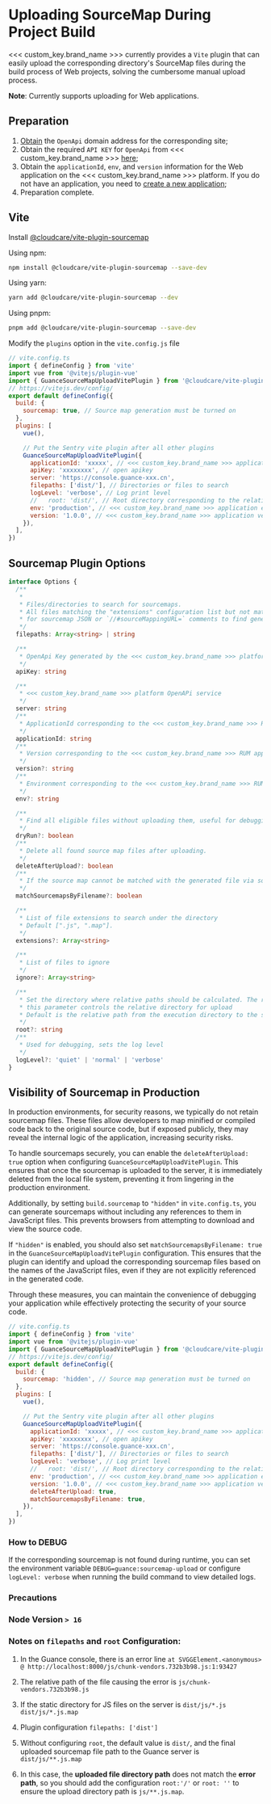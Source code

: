 # Uploading SourceMap During Project Build

<<< custom_key.brand_name >>> currently provides a `Vite` plugin that can easily upload the corresponding directory's SourceMap files during the build process of Web projects, solving the cumbersome manual upload process.

**Note**: Currently supports uploading for Web applications.

## Preparation

1. [Obtain](../../open-api/index.md) the `OpenApi` domain address for the corresponding site;
2. Obtain the required `API KEY` for `OpenApi` from <<< custom_key.brand_name >>> [here](../../open-api/signature-certification.md);
3. Obtain the `applicationId`, `env`, and `version` information for the Web application on the <<< custom_key.brand_name >>> platform. If you do not have an application, you need to [create a new application](../web/app-access.md);
4. Preparation complete.

## Vite

Install [@cloudcare/vite-plugin-sourcemap](https://www.npmjs.com/package/@cloudcare/vite-plugin-sourcemap)

Using npm:

```bash
npm install @cloudcare/vite-plugin-sourcemap --save-dev
```

Using yarn:

```bash
yarn add @cloudcare/vite-plugin-sourcemap --dev
```

Using pnpm:

```bash
pnpm add @cloudcare/vite-plugin-sourcemap --save-dev
```

Modify the `plugins` option in the `vite.config.js` file

```js
// vite.config.ts
import { defineConfig } from 'vite'
import vue from '@vitejs/plugin-vue'
import { GuanceSourceMapUploadVitePlugin } from '@cloudcare/vite-plugin-sourcemap'
// https://vitejs.dev/config/
export default defineConfig({
  build: {
    sourcemap: true, // Source map generation must be turned on
  },
  plugins: [
    vue(),

    // Put the Sentry vite plugin after all other plugins
    GuanceSourceMapUploadVitePlugin({
      applicationId: 'xxxxx', // <<< custom_key.brand_name >>> application appid
      apiKey: 'xxxxxxxx', // open apikey
      server: 'https://console.guance-xxx.cn',
      filepaths: ['dist/'], // Directories or files to search
      logLevel: 'verbose', // Log print level
      //   root: 'dist/', // Root directory corresponding to the relative directory to be uploaded
      env: 'production', // <<< custom_key.brand_name >>> application env
      version: '1.0.0', // <<< custom_key.brand_name >>> application version
    }),
  ],
})
```

## Sourcemap Plugin Options

```typescript
interface Options {
  /**
   *
   * Files/directories to search for sourcemaps.
   * All files matching the "extensions" configuration list but not matching the "ignore" configuration will be searched
   * for sourcemap JSON or `//#sourceMappingURL=` comments to find generated file + source map pairs, which will then be uploaded.
   */
  filepaths: Array<string> | string

  /**
   * OpenApi Key generated by the <<< custom_key.brand_name >>> platform, refer to (<<< homepage >>>/management/api-key/open-api/#_1)
   */
  apiKey: string

  /**
   * <<< custom_key.brand_name >>> platform OpenAPi service
   */
  server: string
  /**
   * ApplicationId corresponding to the <<< custom_key.brand_name >>> RUM application (required)
   */
  applicationId: string
  /**
   * Version corresponding to the <<< custom_key.brand_name >>> RUM application (optional)
   */
  version?: string
  /**
   * Environment corresponding to the <<< custom_key.brand_name >>> RUM application (optional)
   */
  env?: string

  /**
   * Find all eligible files without uploading them, useful for debugging
   */
  dryRun?: boolean
  /**
   * Delete all found source map files after uploading.
   */
  deleteAfterUpload?: boolean
  /**
   * If the source map cannot be matched with the generated file via sourceMappingURL, try to match by filename on the local disk
   */
  matchSourcemapsByFilename?: boolean

  /**
   * List of file extensions to search under the directory
   * Default [".js", ".map"].
   */
  extensions?: Array<string>

  /**
   * List of files to ignore
   */
  ignore?: Array<string>

  /**
   * Set the directory where relative paths should be calculated. The relative path of the uploaded sourcemaps should be included in the error path, so
   * this parameter controls the relative directory for upload
   * Default is the relative path from the execution directory to the search directory path.relative(process.cwd(), filepath)
   */
  root?: string
  /**
   * Used for debugging, sets the log level
   */
  logLevel?: 'quiet' | 'normal' | 'verbose'
}
```

## Visibility of Sourcemap in Production

In production environments, for security reasons, we typically do not retain sourcemap files. These files allow developers to map minified or compiled code back to the original source code, but if exposed publicly, they may reveal the internal logic of the application, increasing security risks.

To handle sourcemaps securely, you can enable the `deleteAfterUpload: true` option when configuring `GuanceSourceMapUploadVitePlugin`. This ensures that once the sourcemap is uploaded to the server, it is immediately deleted from the local file system, preventing it from lingering in the production environment.

Additionally, by setting `build.sourcemap` to `"hidden"` in `vite.config.ts`, you can generate sourcemaps without including any references to them in JavaScript files. This prevents browsers from attempting to download and view the source code.

If `"hidden"` is enabled, you should also set `matchSourcemapsByFilename: true` in the `GuanceSourceMapUploadVitePlugin` configuration. This ensures that the plugin can identify and upload the corresponding sourcemap files based on the names of the JavaScript files, even if they are not explicitly referenced in the generated code.

Through these measures, you can maintain the convenience of debugging your application while effectively protecting the security of your source code.

```js
// vite.config.ts
import { defineConfig } from 'vite'
import vue from '@vitejs/plugin-vue'
import { GuanceSourceMapUploadVitePlugin } from '@cloudcare/vite-plugin-sourcemap'
// https://vitejs.dev/config/
export default defineConfig({
  build: {
    sourcemap: 'hidden', // Source map generation must be turned on
  },
  plugins: [
    vue(),

    // Put the Sentry vite plugin after all other plugins
    GuanceSourceMapUploadVitePlugin({
      applicationId: 'xxxxx', // <<< custom_key.brand_name >>> application appid
      apiKey: 'xxxxxxxx', // open apikey
      server: 'https://console.guance-xxx.cn',
      filepaths: ['dist/'], // Directories or files to search
      logLevel: 'verbose', // Log print level
      //   root: 'dist/', // Root directory corresponding to the relative directory to be uploaded
      env: 'production', // <<< custom_key.brand_name >>> application env
      version: '1.0.0', // <<< custom_key.brand_name >>> application version
      deleteAfterUpload: true,
      matchSourcemapsByFilename: true,
    }),
  ],
})
```

### How to DEBUG

If the corresponding sourcemap is not found during runtime, you can set the environment variable `DEBUG=guance:sourcemap-upload` or configure `logLevel: verbose` when running the build command to view detailed logs.

### Precautions

### Node Version `> 16`

### Notes on `filepaths` and `root` Configuration:

1. In the Guance console, there is an error line `at SVGGElement.<anonymous> @ http://localhost:8000/js/chunk-vendors.732b3b98.js:1:93427`

2. The relative path of the file causing the error is `js/chunk-vendors.732b3b98.js`

3. If the static directory for JS files on the server is `dist/js/*.js` `dist/js/*.js.map`

4. Plugin configuration `filepaths: ['dist']`

5. Without configuring `root`, the default value is `dist/`, and the final uploaded sourcemap file path to the Guance server is `dist/js/**.js.map`

6. In this case, the **uploaded file directory path** does not match the **error path**, so you should add the configuration `root:'/'` or `root: ''` to ensure the upload directory path is `js/**.js.map`.